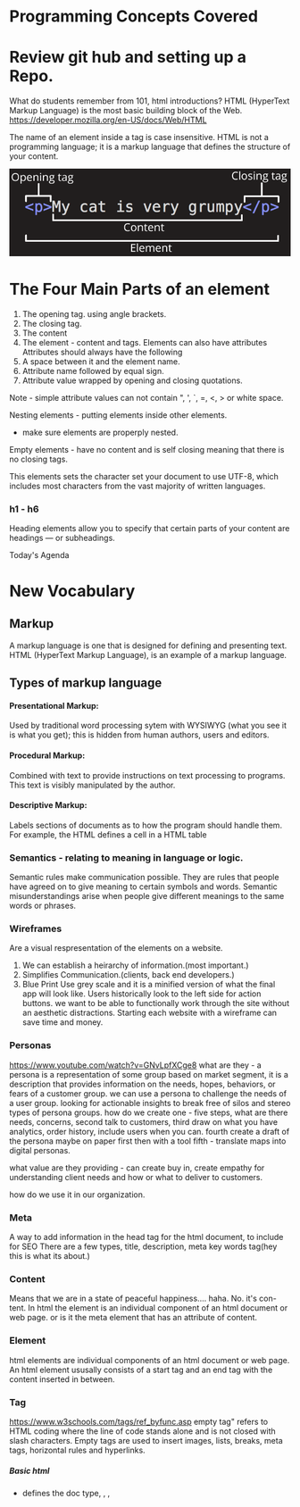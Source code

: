 # Programming Concepts Covered

# Review git hub and setting up a Repo. 

What do students remember from 101, html introductions?
HTML (HyperText Markup Language) is the most basic building block of the Web. https://developer.mozilla.org/en-US/docs/Web/HTML

The name of an element inside a tag is case insensitive.
HTML is not a programming language; it is a markup language that defines the structure of your content.

![Screen Shot](images/grumpy-cat-small.png)

# The Four Main Parts of an element
1. The opening tag. using angle brackets.
2. The closing tag. 
3. The content
4. The element - content and tags. 
Elements can also have attributes
Attributes should always have the following
1. A space between it and the element name.
2. Attribute name followed by equal sign. 
3. Attribute value wrapped by opening and closing quotations.

Note - simple attribute values can not contain 
", ', `, =, <, > or white space.


Nesting elements - putting elements inside other elements. 
- make sure elements are properply nested.

Empty elements - have no content and is self closing meaning that there is no closing tags. 
<!DOCTYPE html>
<html></html>
<head></head>
<meta charset="utf-8"> This elements sets the character set your document to use UTF-8, which includes most characters from the vast majority of written languages.
<title></title>
<body></body>

### h1 - h6
Heading elements allow you to specify that certain parts of your content are headings — or subheadings.

Today's Agenda 

# New Vocabulary

## Markup
A markup language is one that is designed for defining and presenting text. HTML (HyperText Markup Language), is an example of a markup language.

## Types of markup language

#### Presentational Markup: 
Used by traditional word processing sytem with WYSIWYG (what you see it is what you get); this is hidden from human authors, users and editors. 
#### Procedural Markup:
Combined with text to provide instructions on text processing to programs. This text is visibly manipulated by the author. 
#### Descriptive Markup:
Labels sections of documents as to how the program should handle them. For example, the HTML <td> defines a cell in a HTML table




### Semantics - relating to meaning in language or logic.
Semantic rules make communication possible. They are rules that people have agreed on to give meaning to certain symbols and words. Semantic misunderstandings arise when people give different meanings to the same words or phrases.


### Wireframes
Are a visual respresentation of the elements on a website. 
1. We can establish a heirarchy of information.(most important.) 
2. Simplifies Communication.(clients, back end developers.)  
3. Blue Print 
Use grey scale and it is a minified version of what the final app will look like. 
Users historically look to the left side for action buttons. 
we want to be able to functionally work through the site without an aesthetic distractions.
Starting each website with a wireframe can save time and money. 

### Personas
https://www.youtube.com/watch?v=GNvLpfXCge8
what are they - a persona is a representation of some group based on 
market segment, it is a description that provides information on the needs, hopes, behaviors, or fears of a customer group. 
we can use a persona to challenge the needs of a user group. looking for actionable insights to break free of silos and stereo types of persona groups.
how do we create one - five steps, what are there needs, concerns, 
second talk to customers, 
third draw on what you have analytics, order history, include users when you can.
fourth create a draft of the persona maybe on paper first then with a tool 
fifth - translate maps into digital personas. 

what value are they providing - can create buy in, create empathy for understanding client needs and how or what to deliver to customers. 

how do we use it in our organization.

### Meta
A way to add information in the head tag for the html document, to include for SEO 
There are a few types, title, description, meta key words tag(hey this is what its about.) 

### Content 
Means that we are in a state of peaceful happiness.... haha. 
No. it's con-tent. In html the element is an individual component of an html document or web page. 
or is it the meta element that has an attribute of content. 
<head>
<meta name="description" content="Free Web tutorials">
<meta name="keywords" content="HTML,CSS,XML,JavaScript">
</head>

### Element
html elements are individual components of an html document or web page.
An html element ususally consists of a start tag and an end tag with the content inserted in between. 

### Tag
https://www.w3schools.com/tags/ref_byfunc.asp
empty tag" refers to HTML coding where the line of code stands alone and is not closed with slash characters. Empty tags are used to insert images, lists, breaks, meta tags, horizontal rules and hyperlinks.
##### Basic html
- <!DOCTYPE> defines the doc type, <html>, <head>, <title>, <body>
##### Formatting
- <i>, <em>, <abbr>, <b>, <blockquote>

##### Forms and Input
- <form>, <input>, <button>, <label>, <select>, <fieldset>, <legend>

##### Frames (not supported in html5, except <iframe> === Defines an inline frame)

##### Images
- <img>, <canvas>, <svg>, <map>
##### Audio and Video
- <audio>, <source>, <track>
##### Links
- <a>, <links>, <nav>
##### Lists
- <ul>, <ol>, <li>
##### Tables
- <Table>, <caption>, <th>, <tr>, <td>
##### Styles and Semantics.
- <div>,<section>, <header>, ,<aside>
##### Meta Info. 
- <head>, <meta>, <base>
##### Programing 
- <script>,<embed>,<param>


#### Structure vs Presentation
Structure equals the neccessary parts of the html doc needed to create a working document, as well as the semantic and structured markup of its contents. 
Presentation is the style of the content and how it is aesthetically recieved to the user, Sound is a part of presentation. How does accessiblity fit in? 